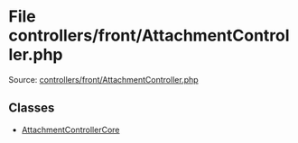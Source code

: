 File controllers/front/AttachmentController.php
=========

Source: [controllers/front/AttachmentController.php](https://github.com/PrestaShop/PrestaShop/blob/1.5.3.0/controllers/front/AttachmentController.php)


Classes
-------

* [AttachmentControllerCore](class.AttachmentControllerCore.md)

